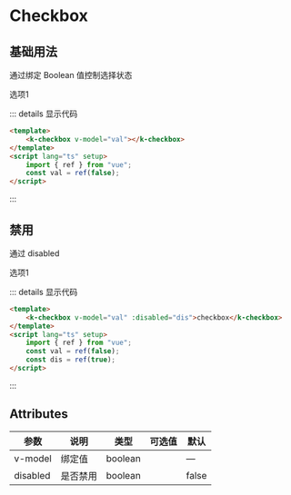 # Checkbox

## 基础用法

通过绑定 Boolean 值控制选择状态

<ClientOnly>
<div class="example">
    <div>
        <k-checkbox v-model="val">选项1</k-checkbox>
    </div>
</div>
</ClientOnly>

::: details 显示代码

```html
<template>
    <k-checkbox v-model="val"></k-checkbox>
</template>
<script lang="ts" setup>
    import { ref } from "vue";
    const val = ref(false);
</script>
```

:::

## 禁用

通过 disabled

<ClientOnly>
<div class="example">
    <div>
        <k-checkbox  v-model="val3"  :disabled="dis">选项1</k-checkbox >
    </div>
</div>
</ClientOnly>

::: details 显示代码

```html
<template>
    <k-checkbox v-model="val" :disabled="dis">checkbox</k-checkbox>
</template>
<script lang="ts" setup>
    import { ref } from "vue";
    const val = ref(false);
    const dis = ref(true);
</script>
```

:::

<script setup lang="ts">
   import { ref } from "vue";
    const val = ref(false);
    const dis = ref(true);
    const val3 = ref(false);

    const handleBeforeOk = async () => {
        // 进行异步操作
        await new Promise(resolve => setTimeout(resolve, 2000));
        return false;
    }
</script>



## Attributes

| 参数          | 说明         | 类型    | 可选值                                             | 默认  |
| ------------- | ------------ | ------- | -------------------------------------------------- | ----- |
| v-model          | 绑定值         | boolean  |                              | —     | false
| disabled          | 是否禁用        | boolean | | false    |
